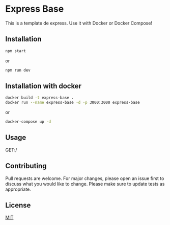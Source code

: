 # Express Base

This is a template de express. Use it with Docker or Docker Compose!


## Installation

```bash
npm start
```

or

```bash
npm run dev
```

## Installation with docker

```bash
docker build -t express-base .
docker run --name express-base -d -p 3000:3000 express-base
```

or

```bash
docker-compose up -d
```


## Usage

GET:/ 

## Contributing
Pull requests are welcome. For major changes, please open an issue first to discuss what you would like to change.
Please make sure to update tests as appropriate.

## License
[MIT](https://choosealicense.com/licenses/mit/)